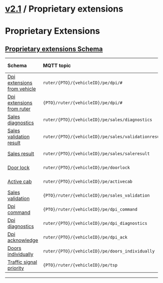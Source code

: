 # [v2.1](../../README.md) / Proprietary extensions 
 
# Proprietary Extensions 
 ## [Proprietary extensions Schema](README.md) 
 
Schema                                | MQTT topic                                                               | Produced by | Consumed by 
| :---------------------------------- | :----------------------------------------------------------------------- | ----------- | -------- |
[Dpi extensions from vehicle](dpi-extensions-from-vehicle.md) | ```ruter/{PTO}/{vehicleID}/pe/dpi/#```  | Vehicle Dpi | Ruter Dpi
[Dpi extensions from ruter](dpi-extensions-from-ruter.md) | ```{PTO}/ruter/{vehicleID}/pe/dpi/#```  | Ruter Dpi | Vehicle Dpi
[Sales diagnostics](sales-diagnostics.md) | ```ruter/{PTO}/{vehicleID}/pe/sales/diagnostics```  | Ruter Sales | Ruter Bo
[Sales validation result](sales-validation-result.md) | ```ruter/{PTO}/{vehicleID}/pe/sales/validationresult```  | Ruter Sales | Ruter Bo
[Sales result](sales-result.md) | ```ruter/{PTO}/{vehicleID}/pe/sales/saleresult```  | Ruter Sales | Ruter Bo
[Door lock](door-lock.md) | ```ruter/{PTO}/{vehicleID}/pe/doorlock```  | Vehicle | Ruter Bo, Vehicle Dpi
[Active cab](active-cab.md) | ```ruter/{PTO}/{vehicleID}/pe/activecab```  | Vehicle | Ruter Bo, Vehicle Dpi
[Sales validation](sales-validation.md) | ```{PTO}/ruter/{vehicleID}/pe/sales_validation```  | Ruter Sales | Ruter Bo
[Dpi command](dpi-command.md) | ```{PTO}/ruter/{vehicleID}/pe/dpi_command```  | Ruter Dpi | Ruter Bo
[Dpi diagnostics](dpi-diagnostics.md) | ```ruter/{PTO}/{vehicleID}/pe/dpi_diagnostics```  | Ruter Dpi | Ruter Bo
[Dpi acknowledge](dpi-acknowledge.md) | ```ruter/{PTO}/{vehicleID}/pe/dpi_ack```  | Vehicle | Ruter Bo
[Doors individually](doors-individually.md) | ```ruter/{PTO}/{vehicleID}/pe/doors_individually```  | Vehicle | Ruter Bo
[Traffic signal priority](traffic-signal-priority.md) | ```{PTO}/ruter/{vehicleID}/pe/tsp```  | Ruter Bo | Vehicle Tsp

 --- 

